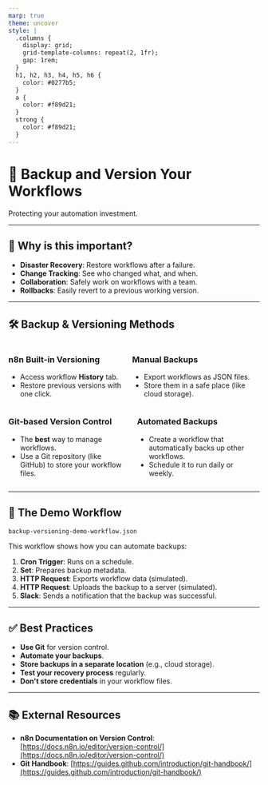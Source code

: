 ```yaml
---
marp: true
theme: uncover
style: |
  .columns {
    display: grid;
    grid-template-columns: repeat(2, 1fr);
    gap: 1rem;
  }
  h1, h2, h3, h4, h5, h6 {
    color: #0277b5;
  }
  a {
    color: #f89d21;
  }
  strong {
    color: #f89d21;
  }
---
```


# 💾 Backup and Version Your Workflows

Protecting your automation investment.

---

## 🤔 Why is this important?

- **Disaster Recovery**: Restore workflows after a failure.
- **Change Tracking**: See who changed what, and when.
- **Collaboration**: Safely work on workflows with a team.
- **Rollbacks**: Easily revert to a previous working version.

---

## 🛠️ Backup & Versioning Methods

<div class="columns">
<div>

### n8n Built-in Versioning

- Access workflow **History** tab.
- Restore previous versions with one click.

</div>
<div>

### Manual Backups

- Export workflows as JSON files.
- Store them in a safe place (like cloud storage).

</div>
</div>

<div class="columns">
<div>

### Git-based Version Control

- The **best** way to manage workflows.
- Use a Git repository (like GitHub) to store your workflow files.

</div>
<div>

### Automated Backups

- Create a workflow that automatically backs up other workflows.
- Schedule it to run daily or weekly.

</div>
</div>

---

## 🤖 The Demo Workflow

`backup-versioning-demo-workflow.json`

This workflow shows how you can automate backups:

1.  **Cron Trigger**: Runs on a schedule.
2.  **Set**: Prepares backup metadata.
3.  **HTTP Request**: Exports workflow data (simulated).
4.  **HTTP Request**: Uploads the backup to a server (simulated).
5.  **Slack**: Sends a notification that the backup was successful.

---

## ✅ Best Practices

- **Use Git** for version control.
- **Automate your backups**.
- **Store backups in a separate location** (e.g., cloud storage).
- **Test your recovery process** regularly.
- **Don't store credentials** in your workflow files.

---

## 📚 External Resources

- **n8n Documentation on Version Control**: [https://docs.n8n.io/editor/version-control/](https://docs.n8n.io/editor/version-control/)
- **Git Handbook**: [https://guides.github.com/introduction/git-handbook/](https://guides.github.com/introduction/git-handbook/)